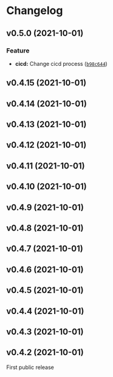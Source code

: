 # Changelog

<!--next-version-placeholder-->

## v0.5.0 (2021-10-01)
### Feature
* **cicd:** Change cicd process ([`b98c644`](https://github.com/saagie/api-saagie/commit/b98c64414757674cf370cc07706e7cf42ac84911))

## v0.4.15 (2021-10-01)


## v0.4.14 (2021-10-01)


## v0.4.13 (2021-10-01)


## v0.4.12 (2021-10-01)


## v0.4.11 (2021-10-01)


## v0.4.10 (2021-10-01)


## v0.4.9 (2021-10-01)


## v0.4.8 (2021-10-01)


## v0.4.7 (2021-10-01)


## v0.4.6 (2021-10-01)


## v0.4.5 (2021-10-01)


## v0.4.4 (2021-10-01)


## v0.4.3 (2021-10-01)


## v0.4.2 (2021-10-01)

First public release

